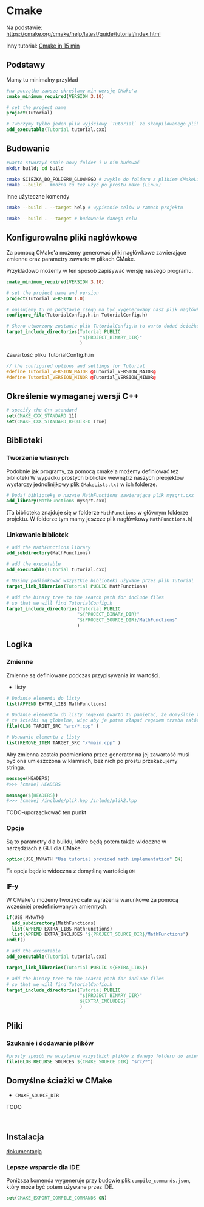 # Cmake

Na podstawie: <https://cmake.org/cmake/help/latest/guide/tutorial/index.html>

Inny tutorial: [Cmake in 15 min](https://preshing.com/20170522/learn-cmakes-scripting-language-in-15-minutes/)

## Podstawy

Mamy tu minimalny przykład

```cmake
#na początku zawsze określamy min wersję CMake'a
cmake_minimum_required(VERSION 3.10)

# set the project name
project(Tutorial)

# Tworzymy tylko jeden plik wyjściowy `Tutorial` ze skompilowanego pliku tutorial.cxx
add_executable(Tutorial tutorial.cxx)
```

## Budowanie

```bash
#warto stworzyć sobie nowy folder i w nim budować
mkdir build; cd build

cmake SCIEZKA_DO_FOLDERU_GLOWNEGO # zwykle do folderu z plikiem CMakeLists.txt
cmake --build . #można tu też użyć po prostu make (Linux)
```

Inne użyteczne komendy

```bash
cmake --build . --target help # wypisanie celów w ramach projektu

cmake --build . --target # budowanie danego celu
```

## Konfigurowalne pliki nagłówkowe

Za pomocą CMake'a możemy generować pliki nagłówkowe zawierające zmienne oraz parametry zawarte w plikach CMake.

Przykładowo możemy w ten sposób zapisywać wersję naszego programu.

```cmake
cmake_minimum_required(VERSION 3.10)

# set the project name and version
project(Tutorial VERSION 1.0)

# opisujemy tu na podstawie czego ma być wygenerowany nasz plik nagłówkowy
configure_file(TutorialConfig.h.in TutorialConfig.h)

# Skoro utworzony zostanie plik TutorialConfig.h to warto dodać ścieżkę na krórej się znajduje do listy ścieżek w których będą szukane pliki
target_include_directories(Tutorial PUBLIC
                           "${PROJECT_BINARY_DIR}"
                           )

```

Zawartość pliku TutorialConfig.h.in

```cpp
// the configured options and settings for Tutorial
#define Tutorial_VERSION_MAJOR @Tutorial_VERSION_MAJOR@
#define Tutorial_VERSION_MINOR @Tutorial_VERSION_MINOR@

```

## Określenie wymaganej wersji C++

```cmake
# specify the C++ standard
set(CMAKE_CXX_STANDARD 11)
set(CMAKE_CXX_STANDARD_REQUIRED True)
```

## Biblioteki

### Tworzenie własnych

Podobnie jak programy, za pomocą cmake'a możemy definiować też biblioteki
W wypadku prostych bibliotek wewnątrz naszych preojektów wystarczy jednolinijkowy plik `CMakeLists.txt` w ich folderze.

```cmake
# Dodaj bibliotekę o nazwie MathFunctions zawierającą plik mysqrt.cxx
add_library(MathFunctions mysqrt.cxx)
```

(Ta biblioteka znajduje się w folderze `MathFunctions` w głównym folderze projektu. W folderze tym mamy jeszcze plik nagłówkowy `MathFunctions.h`)

### Linkowanie bibliotek

```cmake
# add the MathFunctions library
add_subdirectory(MathFunctions)

# add the executable
add_executable(Tutorial tutorial.cxx)

# Musimy podlinkować wszystkie biblioteki używane przez plik Tutorial
target_link_libraries(Tutorial PUBLIC MathFunctions)

# add the binary tree to the search path for include files
# so that we will find TutorialConfig.h
target_include_directories(Tutorial PUBLIC
                          "${PROJECT_BINARY_DIR}"
                          "${PROJECT_SOURCE_DIR}/MathFunctions"
                          )
```

## Logika

### Zmienne

Zmienne są definiowane podczas przypisywania im wartości.

- listy

```cmake
# Dodanie elementu do listy
list(APPEND EXTRA_LIBS MathFunctions)

# Dodanie elementów do listy regexem (warto tu pamiętać, że domyślnie te
# te ścieżki są globalne, więc aby je potem złapać regexem trzeba załóżyć, że zaczynają się od /
file(GLOB TARGET_SRC "src/*.cpp" )

# Usuwanie elementu z listy
list(REMOVE_ITEM TARGET_SRC "/*main.cpp" )

```

Aby zmienna została podmieniona przez generator na jej zawartość musi być ona umieszczona w klamrach, bez nich po prostu przekazujemy stringa.

```cmake
message(HEADERS)
#>>> [cmake] HEADERS
```

```cmake
message(${HEADERS})
#>>> [cmake] /include/plik.hpp /inlude/plik2.hpp
```

TODO-uporządkować ten punkt

### Opcje

Są to parametry dla buildu, które będą potem także widoczne w narzędziach z GUI dla CMake.

```cmake
option(USE_MYMATH "Use tutorial provided math implementation" ON)

```

Ta opcja będzie widoczna z domyślną wartością `ON`

### IF-y

W CMake'u możemy tworzyć całe wyrażenia warunkowe za pomocą wcześniej predefiniowanych amiennych.

```cmake
if(USE_MYMATH)
  add_subdirectory(MathFunctions)
  list(APPEND EXTRA_LIBS MathFunctions)
  list(APPEND EXTRA_INCLUDES "${PROJECT_SOURCE_DIR}/MathFunctions")
endif()

# add the executable
add_executable(Tutorial tutorial.cxx)

target_link_libraries(Tutorial PUBLIC ${EXTRA_LIBS})

# add the binary tree to the search path for include files
# so that we will find TutorialConfig.h
target_include_directories(Tutorial PUBLIC
                           "${PROJECT_BINARY_DIR}"
                           ${EXTRA_INCLUDES}
                           )
```

## Pliki

### Szukanie i dodawanie plików

```cmake
#prosty sposób na wczytanie wszystkich plików z danego folderu do zmiennej
file(GLOB_RECURSE SOURCES ${CMAKE_SOURCE_DIR} "src/*")
```

## Domyślne ścieżki w CMake

- `CMAKE_SOURCE_DIR`

TODO

```cmake

```

```cmake

```

## Instalacja

[dokumentacja](https://cmake.org/cmake/help/v3.18/command/install.html?highlight=cmake_install_datarootdir)

### Lepsze wsparcie dla IDE

Poniższa komenda wygeneruje przy budowie plik `compile_commands.json`, który może być potem używane przez IDE.

```cmake
set(CMAKE_EXPORT_COMPILE_COMMANDS ON)
```

